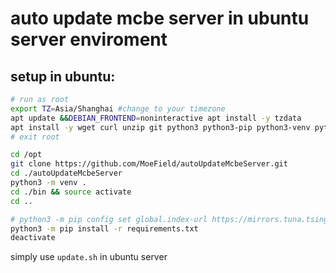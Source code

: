 # auto update mcbe server in ubuntu server enviroment

## setup in ubuntu:
```bash
# run as root
export TZ=Asia/Shanghai #change to your timezone
apt update &&DEBIAN_FRONTEND=noninteractive apt install -y tzdata
apt install -y wget curl unzip git python3 python3-pip python3-venv python-is-python3
# exit root

cd /opt 
git clone https://github.com/MoeField/autoUpdateMcbeServer.git
cd ./autoUpdateMcbeServer
python3 -m venv .
cd ./bin && source activate
cd ..

# python3 -m pip config set global.index-url https://mirrors.tuna.tsinghua.edu.cn/pypi/web/simple #for cn users
python3 -m pip install -r requirements.txt
deactivate
```
simply use `update.sh` in ubuntu server
